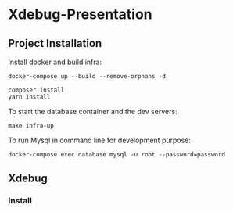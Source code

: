 # Xdebug-Presentation

## Project Installation

Install docker and build infra:

```shell
docker-compose up --build --remove-orphans -d
```

```shell
composer install
yarn install
```

To start the database container and the dev servers:

```shell
make infra-up
```

To run Mysql in command line for development purpose:

```shell
docker-compose exec database mysql -u root --password=password
```

## Xdebug

### Install

